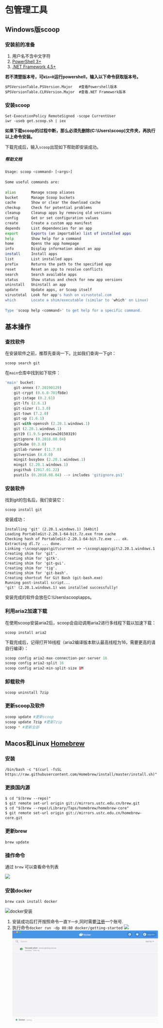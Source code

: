 # 包管理工具

## Windows版scoop
### 安装前的准备
1. 用户名不含中文字符
2. [PowerShell 3+](https://www.microsoft.com/en-us/download/details.aspx?id=34595)
3. [.NET Framework 4.5+](https://dotnet.microsoft.com/download)

**若不清楚版本号，可`Win+R`运行powershell，输入以下命令获取版本号。**
```
$PSVersionTable.PSVersion.Major   #查看Powershell版本
$PSVersionTable.CLRVersion.Major  #查看.NET Framework版本
```
### 安装scoop
```shell
Set-ExecutionPolicy RemoteSigned -scope CurrentUser
iwr -useb get.scoop.sh | iex
```

**如果下载scoop的过程中断，那么必须先删除(C:\Users\scoop)文件夹，再执行以上命令安装。**

下载完成后，输入`scoop`出现如下帮助即安装成功。

##### 帮助文档



```bash
Usage: scoop <command> [<args>]

Some useful commands are:

alias       Manage scoop aliases
bucket      Manage Scoop buckets
cache       Show or clear the download cache
checkup     Check for potential problems
cleanup     Cleanup apps by removing old versions
config      Get or set configuration values
create      Create a custom app manifest
depends     List dependencies for an app
export      Exports (an importable) list of installed apps
help        Show help for a command
home        Opens the app homepage
info        Display information about an app
install     Install apps
list        List installed apps
prefix      Returns the path to the specified app
reset       Reset an app to resolve conflicts
search      Search available apps
status      Show status and check for new app versions
uninstall   Uninstall an app
update      Update apps, or Scoop itself
virustotal  Look for app's hash on virustotal.com
which       Locate a shim/executable (similar to 'which' on Linux)

Type 'scoop help <command>' to get help for a specific command.
```

## 基本操作

### 查找软件

在安装软件之前，推荐先查询一下。比如我们查询一下git：



```undefined
scoop search git
```

在`main`仓库中找到如下软件：



```dart
'main' bucket:
    git-annex (7.20190129)
    git-crypt (0.6.0-701fb8e)
    git-istage (0.2.61)
    git-lfs (2.6.1)
    git-sizer (1.3.0)
    git-town (7.2.0)
    git-up (1.6.1)
    git-with-openssh (2.20.1.windows.1)
    git (2.20.1.windows.1)
    git19 (1.9.5-preview20150319)
    gitignore (0.2018.08.04)
    gitkube (0.3.0)
    gitlab-runner (11.7.0)
    gitversion (4.0.0)
    mingit-busybox (2.20.1.windows.1)
    mingit (2.20.1.windows.1)
    psgithub (2017.01.22)
    psutils (0.2018.08.04) --> includes 'gitignore.ps1'
```

### 安装软件

找到git的包名后，我们安装它：



```undefined
scoop install git
```

安装成功：



```source-powershell
Installing 'git' (2.20.1.windows.1) [64bit]
Loading PortableGit-2.20.1-64-bit.7z.exe from cache
Checking hash of PortableGit-2.20.1-64-bit.7z.exe ... ok.
Extracting dl.7z ... done.
Linking ~\scoop\apps\git\current => ~\scoop\apps\git\2.20.1.windows.1
Creating shim for 'git'.
Creating shim for 'gitk'.
Creating shim for 'git-gui'.
Creating shim for 'tig'.
Creating shim for 'git-bash'.
Creating shortcut for Git Bash (git-bash.exe)
Running post-install script...
'git' (2.20.1.windows.1) was installed successfully!
```

安装完成的软件会放在C:\Users<user>\scoop\apps。

### 利用aria2加速下载

在使用scoop安装aria2后，scoop会自动调用aria2进行多线程下载以加速下载：



```source-powershell
scoop install aria2
```

下载完成后，记得打开16线程（aria2编译版本默认最高线程为16，需要更高的请自行编译）：



```swift
scoop config aria2-max-connection-per-server 16
scoop config aria2-split 16
scoop config aria2-min-split-size 1M
```

### 卸载软件



```undefined
scoop uninstall 7zip
```

### 更新scoop及软件



```bash
scoop update #更新scoop
scoop update 7zip #更新7zip
scoop * #更新全部
```
## Macos和Linux [Homebrew](https://brew.sh/)

### 安装
```shell
/bin/bash -c "$(curl -fsSL https://raw.githubusercontent.com/Homebrew/install/master/install.sh)"
```
### 更换国内源
```shell
$ cd "$(brew --repo)"
$ git remote set-url origin git://mirrors.ustc.edu.cn/brew.git
$ cd "$(brew --repo)/Library/Taps/homebrew/homebrew-core"
$ git remote set-url origin git://mirrors.ustc.edu.cn/homebrew-core.git
```
### 更新brew
```shell
brew update
```
### 操作命令

通过 `brew` 可以查看命令列表

![](https://github.com/SN1997/Zjyc-document/blob/master/picture/Snipaste_2020-05-18_10-47-40.png)

### 安装docker
```shell
brew cask install docker
```
![docker安装](https://github.com/SN1997/Zjyc-document/blob/master/picture/docker%E5%AE%89%E8%A3%85.png)

1. 安装成功后打开按照命令一直`下一步`,同时需要[注册](https://hub.docker.com/?utm_source=docker4mac_2.3.0.2)一个账号.
2. 执行命令`docker run -dp 80:80 docker/getting-started`
![](https://github.com/SN1997/Zjyc-document/blob/master/picture/docker%E6%89%A7%E8%A1%8C.png)
![](https://github.com/SN1997/Zjyc-document/blob/master/picture/%E5%AE%A2%E6%88%B7%E7%AB%AF%E9%A2%84%E8%A7%88.png)




